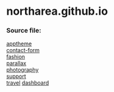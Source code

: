 # northarea.github.io
### Source file:
<a href="https://github.com/NorthArea/apex_apptheme" target="_blank">apptheme</a>  
<a href="https://github.com/NorthArea/apex_contact-form" target="_blank">contact-form</a>  
<a href="https://github.com/NorthArea/apex_fashion" target="_blank">fashion</a>  
<a href="https://github.com/NorthArea/apex_parallax" target="_blank">parallax</a>  
<a href="https://github.com/NorthArea/apex_photography" target="_blank">photography</a>  
<a href="https://github.com/NorthArea/apex_support" target="_blank">support</a>  
<a href="https://github.com/NorthArea/apex_travel" target="_blank">travel</a> 
<a href="https://github.com/NorthArea/apex_dashboard" target="_blank">dashboard</a> 